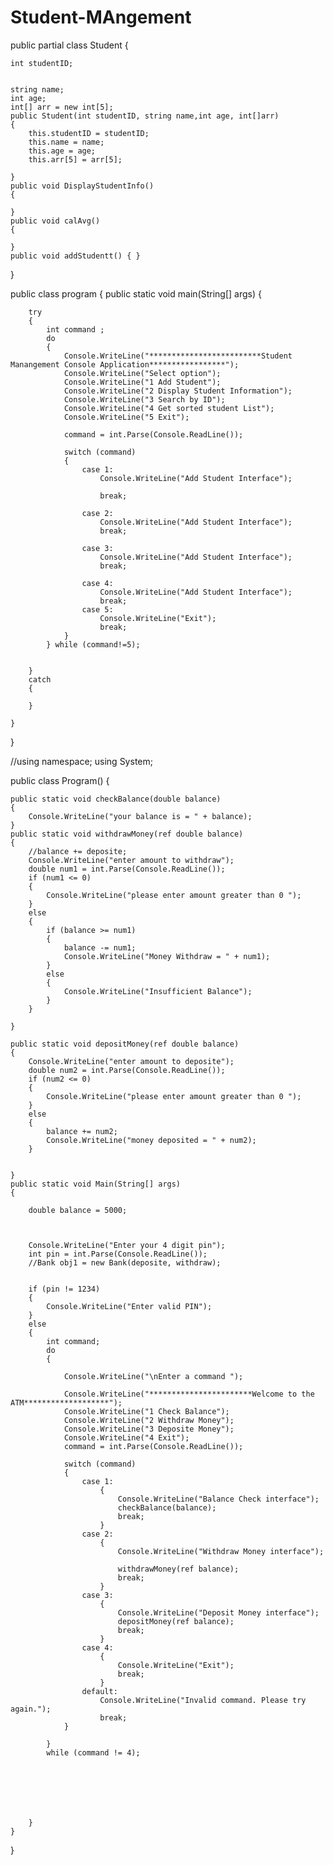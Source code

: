 # Student-MAngement

public partial class Student
{

    int studentID;
    

    string name;
    int age;
    int[] arr = new int[5];
    public Student(int studentID, string name,int age, int[]arr)
    {
        this.studentID = studentID;
        this.name = name;
        this.age = age;
        this.arr[5] = arr[5];

    }
    public void DisplayStudentInfo()
    {

    }
    public void calAvg()
    {

    }
    public void addStudentt() { }
}

public class program
{
    public static void main(String[] args)
    {

        try
        {
            int command ;
            do
            {
                Console.WriteLine("*************************Student Manangement Console Application*****************");
                Console.WriteLine("Select option");
                Console.WriteLine("1 Add Student");
                Console.WriteLine("2 Display Student Information");
                Console.WriteLine("3 Search by ID");
                Console.WriteLine("4 Get sorted student List");
                Console.WriteLine("5 Exit");

                command = int.Parse(Console.ReadLine());

                switch (command)
                {
                    case 1:
                        Console.WriteLine("Add Student Interface");

                        break;

                    case 2:
                        Console.WriteLine("Add Student Interface");
                        break;

                    case 3:
                        Console.WriteLine("Add Student Interface");
                        break;

                    case 4:
                        Console.WriteLine("Add Student Interface");
                        break;
                    case 5:
                        Console.WriteLine("Exit");
                        break;
                }
            } while (command!=5);
        
        
        }
        catch
        {

        }

    }
}














//using namespace;
using System;

public class Program()
{

    public static void checkBalance(double balance)
    {
        Console.WriteLine("your balance is = " + balance);
    }
    public static void withdrawMoney(ref double balance)
    {
        //balance += deposite;
        Console.WriteLine("enter amount to withdraw");
        double num1 = int.Parse(Console.ReadLine());
        if (num1 <= 0)
        {
            Console.WriteLine("please enter amount greater than 0 ");
        }
        else
        {
            if (balance >= num1)
            {
                balance -= num1;
                Console.WriteLine("Money Withdraw = " + num1);
            }
            else
            {
                Console.WriteLine("Insufficient Balance");
            }
        }
        
    }

    public static void depositMoney(ref double balance)
    {
        Console.WriteLine("enter amount to deposite");
        double num2 = int.Parse(Console.ReadLine());
        if (num2 <= 0)
        {
            Console.WriteLine("please enter amount greater than 0 ");
        }
        else
        {
            balance += num2;
            Console.WriteLine("money deposited = " + num2);
        }
      

    }
    public static void Main(String[] args)
    {

        double balance = 5000;



        Console.WriteLine("Enter your 4 digit pin");
        int pin = int.Parse(Console.ReadLine());
        //Bank obj1 = new Bank(deposite, withdraw);


        if (pin != 1234)
        {
            Console.WriteLine("Enter valid PIN");
        }
        else
        {
            int command;
            do
            {

                Console.WriteLine("\nEnter a command ");

                Console.WriteLine("***********************Welcome to the ATM*******************");
                Console.WriteLine("1 Check Balance");
                Console.WriteLine("2 Withdraw Money");
                Console.WriteLine("3 Deposite Money");
                Console.WriteLine("4 Exit");
                command = int.Parse(Console.ReadLine());

                switch (command)
                {
                    case 1:
                        {
                            Console.WriteLine("Balance Check interface");
                            checkBalance(balance);
                            break;
                        }
                    case 2:
                        {
                            Console.WriteLine("Withdraw Money interface");

                            withdrawMoney(ref balance);
                            break;
                        }
                    case 3:
                        {
                            Console.WriteLine("Deposit Money interface");
                            depositMoney(ref balance);
                            break;
                        }
                    case 4:
                        {
                            Console.WriteLine("Exit");
                            break;
                        }
                    default:
                        Console.WriteLine("Invalid command. Please try again.");
                        break;
                }

            }
            while (command != 4);







        }
    }
}


